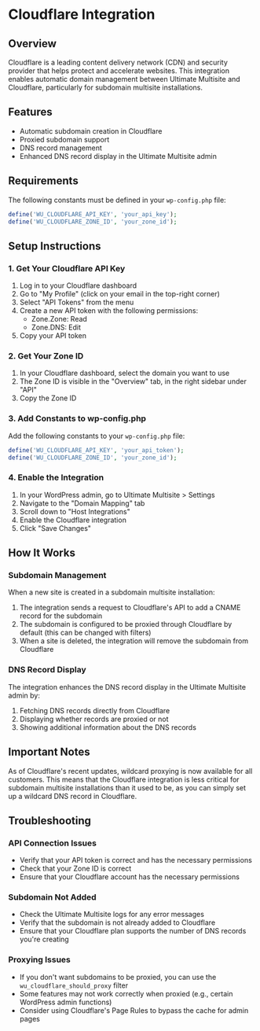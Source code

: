 # Cloudflare Integration

## Overview
Cloudflare is a leading content delivery network (CDN) and security provider that helps protect and accelerate websites. This integration enables automatic domain management between Ultimate Multisite and Cloudflare, particularly for subdomain multisite installations.

## Features
- Automatic subdomain creation in Cloudflare
- Proxied subdomain support
- DNS record management
- Enhanced DNS record display in the Ultimate Multisite admin

## Requirements
The following constants must be defined in your `wp-config.php` file:

```php
define('WU_CLOUDFLARE_API_KEY', 'your_api_key');
define('WU_CLOUDFLARE_ZONE_ID', 'your_zone_id');
```

## Setup Instructions

### 1. Get Your Cloudflare API Key

1. Log in to your Cloudflare dashboard
2. Go to "My Profile" (click on your email in the top-right corner)
3. Select "API Tokens" from the menu
4. Create a new API token with the following permissions:
   - Zone.Zone: Read
   - Zone.DNS: Edit
5. Copy your API token

### 2. Get Your Zone ID

1. In your Cloudflare dashboard, select the domain you want to use
2. The Zone ID is visible in the "Overview" tab, in the right sidebar under "API"
3. Copy the Zone ID

### 3. Add Constants to wp-config.php

Add the following constants to your `wp-config.php` file:

```php
define('WU_CLOUDFLARE_API_KEY', 'your_api_token');
define('WU_CLOUDFLARE_ZONE_ID', 'your_zone_id');
```

### 4. Enable the Integration

1. In your WordPress admin, go to Ultimate Multisite > Settings
2. Navigate to the "Domain Mapping" tab
3. Scroll down to "Host Integrations"
4. Enable the Cloudflare integration
5. Click "Save Changes"

## How It Works

### Subdomain Management

When a new site is created in a subdomain multisite installation:

1. The integration sends a request to Cloudflare's API to add a CNAME record for the subdomain
2. The subdomain is configured to be proxied through Cloudflare by default (this can be changed with filters)
3. When a site is deleted, the integration will remove the subdomain from Cloudflare

### DNS Record Display

The integration enhances the DNS record display in the Ultimate Multisite admin by:

1. Fetching DNS records directly from Cloudflare
2. Displaying whether records are proxied or not
3. Showing additional information about the DNS records

## Important Notes

As of Cloudflare's recent updates, wildcard proxying is now available for all customers. This means that the Cloudflare integration is less critical for subdomain multisite installations than it used to be, as you can simply set up a wildcard DNS record in Cloudflare.

## Troubleshooting

### API Connection Issues
- Verify that your API token is correct and has the necessary permissions
- Check that your Zone ID is correct
- Ensure that your Cloudflare account has the necessary permissions

### Subdomain Not Added
- Check the Ultimate Multisite logs for any error messages
- Verify that the subdomain is not already added to Cloudflare
- Ensure that your Cloudflare plan supports the number of DNS records you're creating

### Proxying Issues
- If you don't want subdomains to be proxied, you can use the `wu_cloudflare_should_proxy` filter
- Some features may not work correctly when proxied (e.g., certain WordPress admin functions)
- Consider using Cloudflare's Page Rules to bypass the cache for admin pages
